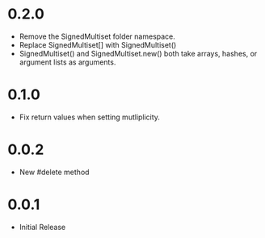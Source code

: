# 0.2.0
- Remove the SignedMultiset folder namespace.
- Replace SignedMultiset[] with SignedMultiset()
- SignedMultiset() and SignedMultiset.new() both take arrays, hashes, or argument lists as arguments.

# 0.1.0
- Fix return values when setting mutliplicity.

# 0.0.2
- New #delete method

# 0.0.1
- Initial Release
